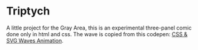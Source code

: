 # Triptych

A little project for the Gray Area, this is an experimental three-panel comic done only in html and css. The wave is copied from this codepen: [CSS & SVG Waves Animation](https://codepen.io/tedmcdo/pen/PqxKXg). 
